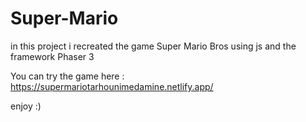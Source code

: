 # Super-Mario

in this project i recreated the game Super Mario Bros using js and the framework Phaser 3


You can try the game here : https://supermariotarhounimedamine.netlify.app/

enjoy :)
